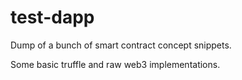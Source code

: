 # test-dapp
Dump of a bunch of smart contract concept snippets.

Some basic truffle and raw web3 implementations.
